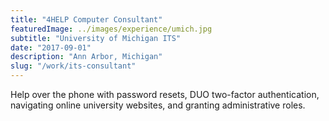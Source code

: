 ```yaml
---
title: "4HELP Computer Consultant"
featuredImage: ../images/experience/umich.jpg
subtitle: "University of Michigan ITS"
date: "2017-09-01"
description: "Ann Arbor, Michigan"
slug: "/work/its-consultant"
---
```


Help over the phone with password resets, DUO two-factor authentication, navigating online university websites, and granting administrative roles.